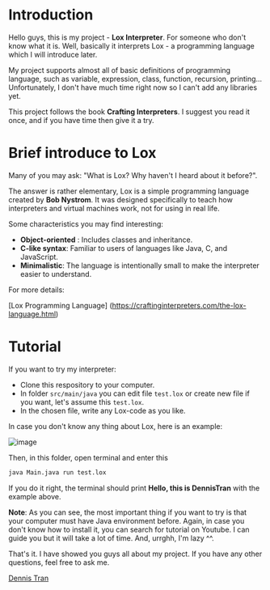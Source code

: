 # Introduction
Hello guys, this is my project - **Lox Interpreter**. For someone who don't know what it is. Well, basically it interprets Lox - a programming language which I will introduce later.

My project supports almost all of basic definitions of programming language, such as variable, expression, class, function, recursion, printing... Unfortunately, I don't have much time right now so I can't add any libraries yet.

This project follows the book **Crafting Interpreters**. I suggest you read it once, and if you have time then give it a try.

# Brief introduce to Lox
Many of you may ask: "What is Lox? Why haven't I heard about it before?". 

The answer is rather elementary, Lox is a simple programming language created by **Bob Nystrom**. It was designed specifically to teach how interpreters and virtual machines work, not for using in real life.

Some characteristics you may find interesting:

  - **Object-oriented** : Includes classes and inheritance.
  - **C-like syntax**: Familiar to users of languages like Java, C, and JavaScript.
  - **Minimalistic**: The language is intentionally small to make the interpreter easier to understand.

For more details:   

[Lox Programming Language] (https://craftinginterpreters.com/the-lox-language.html)

# Tutorial
If you want to try my interpreter:
  * Clone this respository to your computer.
  * In folder `src/main/java` you can edit file `test.lox` or create new file if you want, let's assume this `test.lox`.
  * In the chosen file, write any Lox-code as you like.

In case you don't know any thing about Lox, here is an example:

![image](https://github.com/user-attachments/assets/366514ef-1353-4894-b262-063b8a71ba01)

Then, in this folder, open terminal and enter this 

```sh
java Main.java run test.lox
```
If you do it right, the terminal should print **Hello, this is DennisTran** with the example above.

**Note**: As you can see, the most important thing if you want to try is that your computer must have Java environment before. Again, in case you don't know how to install it, you can search for tutorial on Youtube. I can guide you but it will take a lot of time. And, urrghh, I'm lazy ^^.

That's it. I have showed you guys all about my project. If you have any other questions, feel free to ask me.

[Dennis Tran](https://www.facebook.com/DennisTran1402)
